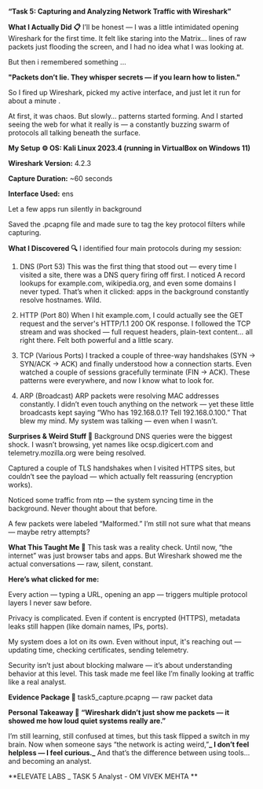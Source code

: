 **“Task 5: Capturing and Analyzing Network Traffic with Wireshark”**

**What I Actually Did 📋**
I’ll be honest — I was a little intimidated opening Wireshark for the first time. It felt like staring into the Matrix… lines of raw packets just flooding the screen, and I had no idea what I was looking at.

But then i remembered something ...

**"Packets don’t lie. They whisper secrets — if you learn how to listen."**

So I fired up Wireshark, picked my active interface, and just let it run for about a minute .

At first, it was chaos. But slowly… patterns started forming. And I started seeing the web for what it really is — a constantly buzzing swarm of protocols all talking beneath the surface.

**My Setup ⚙️
OS: Kali Linux 2023.4 (running in VirtualBox on Windows 11)**

**Wireshark Version:** 4.2.3

**Capture Duration:** ~60 seconds

**Interface Used:** ens 

Let a few apps run silently in background

Saved the .pcapng file and made sure to tag the key protocol filters while capturing.

**What I Discovered 🔍**
I identified four main protocols during my session:

1. DNS (Port 53)
This was the first thing that stood out — every time I visited a site, there was a DNS query firing off first.
I noticed A record lookups for example.com, wikipedia.org, and even some domains I never typed.
That’s when it clicked: apps in the background constantly resolve hostnames. Wild.

2. HTTP (Port 80)
When I hit example.com, I could actually see the GET request and the server's HTTP/1.1 200 OK response.
I followed the TCP stream and was shocked — full request headers, plain-text content… all right there.
Felt both powerful and a little scary.

3. TCP (Various Ports)
I tracked a couple of three-way handshakes (SYN → SYN/ACK → ACK) and finally understood how a connection starts.
Even watched a couple of sessions gracefully terminate (FIN → ACK).
These patterns were everywhere, and now I know what to look for.

4. ARP (Broadcast)
ARP packets were resolving MAC addresses constantly.
I didn’t even touch anything on the network — yet these little broadcasts kept saying “Who has 192.168.0.1? Tell 192.168.0.100.”
That blew my mind. My system was talking — even when I wasn’t.

**Surprises & Weird Stuff 🤔**
Background DNS queries were the biggest shock. I wasn’t browsing, yet names like ocsp.digicert.com and telemetry.mozilla.org were being resolved.

Captured a couple of TLS handshakes when I visited HTTPS sites, but couldn’t see the payload — which actually felt reassuring (encryption works).

Noticed some traffic from ntp — the system syncing time in the background. Never thought about that before.

A few packets were labeled “Malformed.” I’m still not sure what that means — maybe retry attempts?

**What This Taught Me 🧠**
This task was a reality check.
Until now, “the internet” was just browser tabs and apps.
But Wireshark showed me the actual conversations — raw, silent, constant.

**Here’s what clicked for me:**

Every action — typing a URL, opening an app — triggers multiple protocol layers I never saw before.

Privacy is complicated. Even if content is encrypted (HTTPS), metadata leaks still happen (like domain names, IPs, ports).

My system does a lot on its own. Even without input, it's reaching out — updating time, checking certificates, sending telemetry.

Security isn’t just about blocking malware — it’s about understanding behavior at this level.
This task made me feel like I’m finally looking at traffic like a real analyst.

**Evidence Package 📎**
task5_capture.pcapng — raw packet data


**Personal Takeaway 💭**
**“Wireshark didn’t just show me packets — it showed me how loud quiet systems really are.”**

I’m still learning, still confused at times, but this task flipped a switch in my brain.
Now when someone says “the network is acting weird,”**_ I don’t feel helpless — I feel curious._**
And that’s the difference between using tools… and becoming an analyst.

**ELEVATE LABS _ TASK 5
Analyst - OM VIVEK MEHTA **
